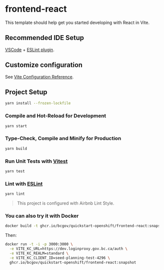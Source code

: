 # frontend-react

This template should help get you started developing with React in Vite.

## Recommended IDE Setup

[VSCode](https://code.visualstudio.com/) + [ESLint plugin](https://marketplace.visualstudio.com/items?itemName=dbaeumer.vscode-eslint).

## Customize configuration

See [Vite Configuration Reference](https://vitejs.dev/config/).

## Project Setup

```sh
yarn install --frozen-lockfile
```

### Compile and Hot-Reload for Development

```sh
yarn start
```

### Type-Check, Compile and Minify for Production

```sh
yarn build
```

### Run Unit Tests with [Vitest](https://vitest.dev/)

```sh
yarn test
```

### Lint with [ESLint](https://eslint.org/)

```sh
yarn lint
```

> This project is configured with Airbnb Lint Style.

### You can also try it with Docker

```sh
docker build -t ghcr.io/bcgov/quickstart-openshift/frontend-react:snapshot .
```

Then:

```sh
docker run -t -i -p 3000:3000 \
  -e VITE_KC_URL=https://dev.loginproxy.gov.bc.ca/auth \
  -e VITE_KC_REALM=standard \
  -e VITE_KC_CLIENT_ID=seed-planning-test-4296 \
  ghcr.io/bcgov/quickstart-openshift/frontend-react:snapshot
```
